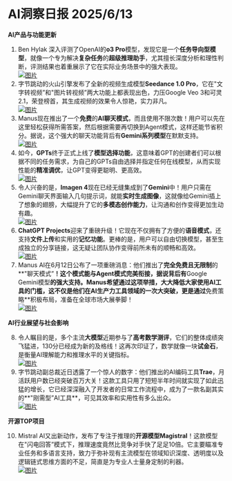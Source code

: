 # AI洞察日报 2025/6/13

**AI产品与功能更新**

1.  Ben Hylak 深入评测了OpenAI的**o3 Pro**模型，发现它是一个**任务导向型模型**，就像一个专为解决**复杂任务**的**超级推理助手**，尤其擅长深度分析和理性判断，评测结果也着重展示了它在实际业务场景中的强大表现。 <br/> [![图片](https://assets-v2.circle.so/gd143rp3xa9f0mlok2tz1emcncnqxg "img")](https://assets-v2.circle.so/gd143rp3xa9f0mlok2tz1emcncnqxg) <br/>
2.  字节跳动的火山引擎发布了全新的视频生成模型**Seedance 1.0 Pro**，它在"文字转视频”和"图片转视频”两大功能上都表现出色，力压Google Veo 3和可灵2.1，荣登榜首，其生成视频的效果令人惊艳，实力非凡。 <br/> [![图片](https://assets-v2.circle.so/mj3ao2t5cydndiy5gcoeht5vgjz9 "img")](https://assets-v2.circle.so/mj3ao2t5cydndiy5gcoeht5vgjz9) <br/>
3.  Manus现在推出了一个**免费**的**AI聊天模式**，而且使用不限次数！用户可以先在这里轻松获得所需答案，然后根据需要再切换到Agent模式，这样还能节省积分。据说，这个强大的聊天功能背后有**Gemini系列模型**在默默支持。 <br/> [![图片](https://assets-v2.circle.so/po13nhmp6zr6nofdx38p54ek5iu2 "img")](https://assets-v2.circle.so/po13nhmp6zr6nofdx38p54ek5iu2) <br/>
4.  如今，**GPTs**终于正式上线了**模型选择功能**，这意味着GPT的创建者们可以根据不同的任务需求，为自己的GPTs自由选择并指定任何在线模型，从而实现性能的**精准调优**，让GPT变得更聪明、更高效。 <br/> [![图片](https://assets-v2.circle.so/ls6shuu66897v0py5rejq7m74oh0 "img")](https://assets-v2.circle.so/ls6shuu66897v0py5rejq7m74oh0) <br/>
5.  令人兴奋的是，**Imagen 4**现在已经无缝集成到了**Gemini**中！用户只需在Gemini聊天界面输入几句提示词，就能**实时生成图像**，这就像给Gemini插上了想象的翅膀，大幅提升了它的**多模态创作能力**，让沟通和创作变得更加生动有趣。 <br/> [![图片](https://assets-v2.circle.so/rsxbrdeu538gm1e1afc7mzsfnqa1 "img")](https://assets-v2.circle.so/rsxbrdeu538gm1e1afc7mzsfnqa1) <br/>
6.  **ChatGPT Projects**迎来了重磅升级！它现在不仅拥有了方便的**语音模式**，还支持**文件上传**和实用的**记忆功能**。更棒的是，用户可以自由切换模型，甚至生成独立的分享链接，这无疑让团队协作变得前所未有的顺畅和高效。 <br/> [![图片](https://assets-v2.circle.so/rsow8cmo8izgmjaxdidrvouzha6j "img")](https://assets-v2.circle.so/rsow8cmo8izgmjaxdidrvouzha6j) <br/>
7.  Manus AI在6月12日公布了一项重磅消息：他们推出了**完全免费且无限制**的**"聊天模式”**！这个模式能与Agent模式完美衔接，据说背后有**Google Gemini模型**的强大支持。Manus希望通过这项举措，大大降低大家使用AI工具的门槛，这不仅是他们在AI生产力工具领域的一次大突破，更是通过**免费策略**积极布局，准备在全球市场大展拳脚！ <br/> [![图片](https://pic.chinaz.com/picmap/202503061549552449_1.jpg "img")](https://pic.chinaz.com/picmap/202503061549552449_1.jpg) <br/>

**AI行业展望与社会影响**

8.  令人瞩目的是，多个主流**大模型**近期参与了**高考数学测评**，它们的整体成绩突飞猛进，130分已经成为新的及格线！这再次印证了，数学就像一块**试金石**，是衡量AI理解能力和推理水平的关键指标。 <br/> [![图片](https://assets-v2.circle.so/fm8g62x1tb7q068nrbntku6pkira "img")](https://assets-v2.circle.so/fm8g62x1tb7q068nrbntku6pkira) <br/>
9.  字节跳动副总裁近日透露了一个惊人的数字：他们推出的AI编码工具**Trae**，月活跃用户数已经突破百万大关！这款工具只用了短短半年时间就实现了如此迅猛的增长，它已经深深融入了开发者的日常工作流程中，成为了一款名副其实的**"刚需型”AI工具**，可见其效率和实用性有多么出众。 <br/> [![图片](https://assets-v2.circle.so/pur52960uotey7hinds16131hfnp "img")](https://assets-v2.circle.so/pur52960uotey7hinds16131hfnp) <br/>

**开源TOP项目**

10. Mistral AI又出新动作，发布了专注于推理的**开源模型Magistral**！这款模型在"闪电回答”模式下，推理速度竟然比竞争对手快了足足10倍。它主要瞄准专业任务和多语言支持，致力于弥补现有主流模型在领域知识深度、透明度以及逻辑链式思维方面的不足，简直是为专业人士量身定制的利器。 <br/> [![图片](https://assets-v2.circle.so/rll43x4a9k3qam2z2svmofdl7tqb "img")](https://assets-v2.circle.so/rll43x4a9k3qam2z2svmofdl7tqb) <br/>